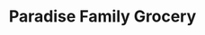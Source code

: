 ---
title: "Paradise Family Grocery"
url: /south-mills/paradise-family-grocery/
shop: supermarket
---